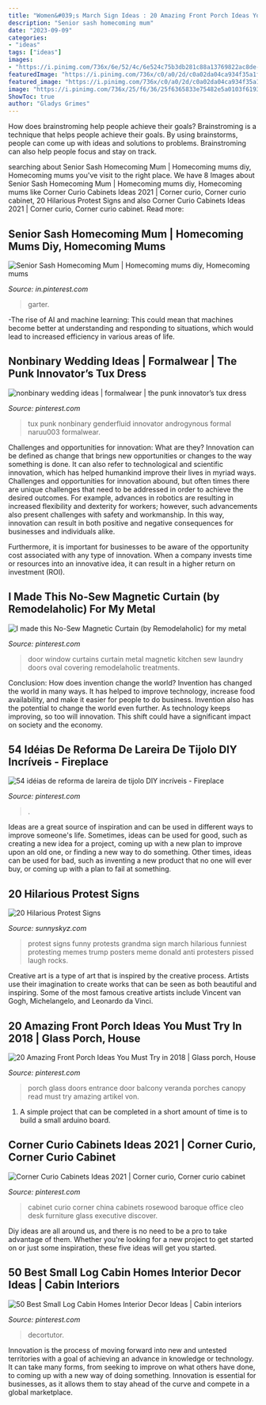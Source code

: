 ```yaml
---
title: "Women&#039;s March Sign Ideas : 20 Amazing Front Porch Ideas You Must Try In 2018"
description: "Senior sash homecoming mum"
date: "2023-09-09"
categories:
- "ideas"
tags: ["ideas"]
images:
- "https://i.pinimg.com/736x/6e/52/4c/6e524c75b3db281c88a13769822ac8de--magnets-curtains.jpg"
featuredImage: "https://i.pinimg.com/736x/c0/a0/2d/c0a02da04ca934f35a1fb5c4565d2fda.jpg"
featured_image: "https://i.pinimg.com/736x/c0/a0/2d/c0a02da04ca934f35a1fb5c4565d2fda.jpg"
image: "https://i.pinimg.com/736x/25/f6/36/25f6365833e75482e5a0103f61939a15.jpg"
ShowToc: true
author: "Gladys Grimes"
---
```



How does brainstroming help people achieve their goals?
Brainstroming is a technique that helps people achieve their goals. By using brainstorms, people can come up with ideas and solutions to problems. Brainstroming can also help people focus and stay on track.

	

		
searching about Senior Sash Homecoming Mum | Homecoming mums diy, Homecoming mums you've visit to the right place. We have 8 Images about Senior Sash Homecoming Mum | Homecoming mums diy, Homecoming mums like Corner Curio Cabinets Ideas 2021 | Corner curio, Corner curio cabinet, 20 Hilarious Protest Signs and also Corner Curio Cabinets Ideas 2021 | Corner curio, Corner curio cabinet. Read more:
		
    
## Senior Sash Homecoming Mum | Homecoming Mums Diy, Homecoming Mums

<img loading=lazy src="https://i.pinimg.com/736x/c0/a0/2d/c0a02da04ca934f35a1fb5c4565d2fda.jpg" onerror="this.onerror=null;this.src='https://tse3.mm.bing.net/th?id=OIP.QvHjr_IKLgUZus2SRsOMjAHaNd&amp;pid=15.1';" alt="Senior Sash Homecoming Mum | Homecoming mums diy, Homecoming mums">

_Source: in.pinterest.com_

>garter. 

	

-The rise of AI and machine learning: This could mean that machines become better at understanding and responding to situations, which would lead to increased efficiency in various areas of life.

    
## Nonbinary Wedding Ideas | Formalwear | The Punk Innovator’s Tux Dress

<img loading=lazy src="https://i.pinimg.com/736x/25/f6/36/25f6365833e75482e5a0103f61939a15.jpg" onerror="this.onerror=null;this.src='https://tse3.mm.bing.net/th?id=OIP.X1R1s0XwrsY0bggWagKtvgHaNK&amp;pid=15.1';" alt="nonbinary wedding ideas | formalwear | the punk innovator’s tux dress">

_Source: pinterest.com_

>tux punk nonbinary genderfluid innovator androgynous formal naruu003 formalwear. 

	

Challenges and opportunities for innovation: What are they?
Innovation can be defined as change that brings new opportunities or changes to the way something is done. It can also refer to technological and scientific innovation, which has helped humankind improve their lives in myriad ways. 
Challenges and opportunities for innovation abound, but often times there are unique challenges that need to be addressed in order to achieve the desired outcomes. For example, advances in robotics are resulting in increased flexibility and dexterity for workers; however, such advancements also present challenges with safety and workmanship. In this way, innovation can result in both positive and negative consequences for businesses and individuals alike. 

Furthermore, it is important for businesses to be aware of the opportunity cost associated with any type of innovation. When a company invests time or resources into an innovative idea, it can result in a higher return on investment (ROI).

    
## I Made This No-Sew Magnetic Curtain (by Remodelaholic) For My Metal

<img loading=lazy src="https://i.pinimg.com/736x/6e/52/4c/6e524c75b3db281c88a13769822ac8de--magnets-curtains.jpg" onerror="this.onerror=null;this.src='https://tse1.mm.bing.net/th?id=OIP.rYMPRiEYprnilr2-V-25OAHaKq&amp;pid=15.1';" alt="I made this No-Sew Magnetic Curtain (by Remodelaholic) for my metal">

_Source: pinterest.com_

>door window curtains curtain metal magnetic kitchen sew laundry doors oval covering remodelaholic treatments. 

	

Conclusion: How does invention change the world?
Invention has changed the world in many ways. It has helped to improve technology, increase food availability, and make it easier for people to do business. Invention also has the potential to change the world even further. As technology keeps improving, so too will innovation. This shift could have a significant impact on society and the economy.

    
## 54 Idéias De Reforma De Lareira De Tijolo DIY Incríveis - Fireplace

<img loading=lazy src="https://i.pinimg.com/736x/5e/4d/11/5e4d114ee23164cc28ec4a9c73073571.jpg" onerror="this.onerror=null;this.src='https://tse2.mm.bing.net/th?id=OIP.GHEZ9D4Q8OYGFdsoC2qyJgHaKL&amp;pid=15.1';" alt="54 idéias de reforma de lareira de tijolo DIY incríveis - Fireplace">

_Source: pinterest.com_

>. 

	

Ideas are a great source of inspiration and can be used in different ways to improve someone's life. Sometimes, ideas can be used for good, such as creating a new idea for a project, coming up with a new plan to improve upon an old one, or finding a new way to do something. Other times, ideas can be used for bad, such as inventing a new product that no one will ever buy, or coming up with a plan to fail at something.

    
## 20 Hilarious Protest Signs

<img loading=lazy src="https://www.sunnyskyz.com/uploads/2017/01/0nghp-06-qcMOyBj.jpg" onerror="this.onerror=null;this.src='https://tse2.mm.bing.net/th?id=OIP.PLN6CRKV9o_3Ms2LApMANAHaJ4&amp;pid=15.1';" alt="20 Hilarious Protest Signs">

_Source: sunnyskyz.com_

>protest signs funny protests grandma sign march hilarious funniest protesting memes trump posters meme donald anti protesters pissed laugh rocks. 

	

Creative art is a type of art that is inspired by the creative process. Artists use their imagination to create works that can be seen as both beautiful and inspiring. Some of the most famous creative artists include Vincent van Gogh, Michelangelo, and Leonardo da Vinci.

    
## 20 Amazing Front Porch Ideas You Must Try In 2018 | Glass Porch, House

<img loading=lazy src="https://i.pinimg.com/736x/11/18/86/111886a94564df3ce203d921d798d958.jpg" onerror="this.onerror=null;this.src='https://tse3.mm.bing.net/th?id=OIP.FCBL0aW0XuvWjkBu02JNKQHaNK&amp;pid=15.1';" alt="20 Amazing Front Porch Ideas You Must Try in 2018 | Glass porch, House">

_Source: pinterest.com_

>porch glass doors entrance door balcony veranda porches canopy read must try amazing artikel von. 

	

1. A simple project that can be completed in a short amount of time is to build a small arduino board.

    
## Corner Curio Cabinets Ideas 2021 | Corner Curio, Corner Curio Cabinet

<img loading=lazy src="https://i.pinimg.com/736x/e1/cd/21/e1cd21d7b7cc69177c1f1c56790e79b1.jpg" onerror="this.onerror=null;this.src='https://tse4.mm.bing.net/th?id=OIP.DdL7up1VJnKeb0ciRv3X9AHaLK&amp;pid=15.1';" alt="Corner Curio Cabinets Ideas 2021 | Corner curio, Corner curio cabinet">

_Source: pinterest.com_

>cabinet curio corner china cabinets rosewood baroque office cleo desk furniture glass executive discover. 

	

Diy ideas are all around us, and there is no need to be a pro to take advantage of them. Whether you're looking for a new project to get started on or just some inspiration, these five ideas will get you started.

    
## 50 Best Small Log Cabin Homes Interior Decor Ideas | Cabin Interiors

<img loading=lazy src="https://i.pinimg.com/736x/52/51/02/5251028470e0f44328874144918faa96.jpg" onerror="this.onerror=null;this.src='https://tse4.mm.bing.net/th?id=OIP.CX6weaWj5BiwPpcj6ciKqQHaLH&amp;pid=15.1';" alt="50 Best Small Log Cabin Homes Interior Decor Ideas | Cabin interiors">

_Source: pinterest.com_

>decortutor. 

	

Innovation is the process of moving forward into new and untested territories with a goal of achieving an advance in knowledge or technology. It can take many forms, from seeking to improve on what others have done, to coming up with a new way of doing something. Innovation is essential for businesses, as it allows them to stay ahead of the curve and compete in a global marketplace.

